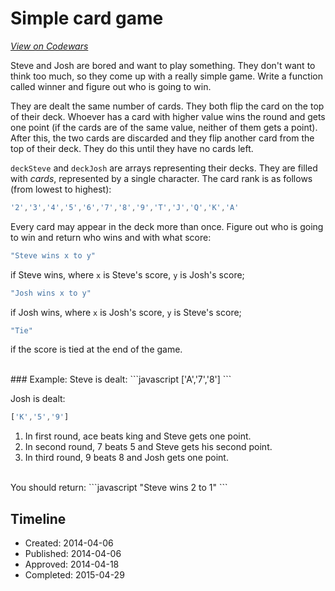 # Simple card game
[*View on Codewars*](https://www.codewars.com/kata/simple-card-game)

Steve and Josh are bored and want to play something. They don't want to think too much, so they come up with a really simple game. Write a function called winner and figure out who is going to win.

They are dealt the same number of cards. They both flip the card on the top of their deck. Whoever has a card with higher value wins the round and gets one point (if the cards are of the same value, neither of them gets a point). After this, the two cards are discarded and they flip another card from the top of their deck. They do this until they have no cards left.

`deckSteve` and `deckJosh` are arrays representing their decks. They are filled with *cards*, represented by a single character. The card rank is as follows (from lowest to highest):
```javascript
'2','3','4','5','6','7','8','9','T','J','Q','K','A'
```

Every card may appear in the deck more than once. Figure out who is going to win and return who wins and with what score:
```javascript
"Steve wins x to y"
```
if Steve wins, where `x` is Steve's score, `y` is Josh's score;
```javascript
"Josh wins x to y"
```
if Josh wins, where `x` is Josh's score, `y` is Steve's score;
```javascript
"Tie"
```
if the score is tied at the end of the game.

</br>
### Example:
Steve is dealt:
```javascript
['A','7','8']
```

Josh is dealt:
```javascript
['K','5','9']
```

1. In first round, ace beats king and Steve gets one point.
2. In second round, 7 beats 5 and Steve gets his second point.
3. In third round, 9 beats 8 and Josh gets one point.

</br>
You should return:
```javascript
"Steve wins 2 to 1"
```


## Timeline
- Created: 2014-04-06
- Published: 2014-04-06
- Approved: 2014-04-18
- Completed: 2015-04-29